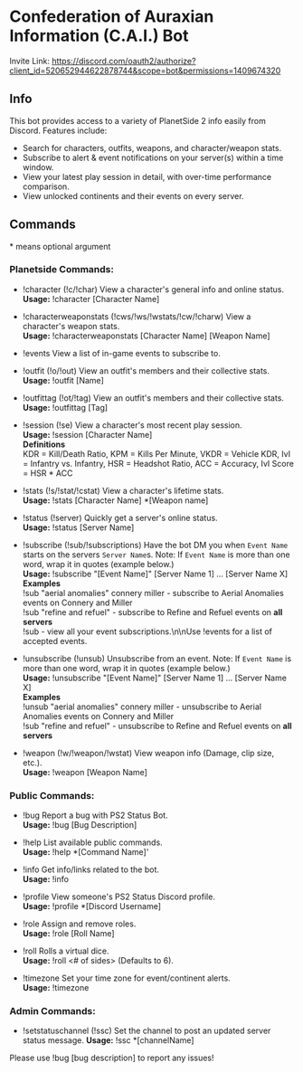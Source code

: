 # Confederation of Auraxian Information (C.A.I.) Bot

Invite Link:
https://discord.com/oauth2/authorize?client_id=520652944622878744&scope=bot&permissions=1409674320

## Info
This bot provides access to a variety of PlanetSide 2 info easily from Discord. Features include:
* Search for characters, outfits, weapons, and character/weapon stats.
* Subscribe to alert & event notifications on your server(s) within a time window.
* View your latest play session in detail, with over-time performance comparison.
* View unlocked continents and their events on every server.


## Commands
\* means optional argument
### Planetside Commands:
* !character (!c/!char)
View a character's general info and online status.  
__Usage:__ !character [Character Name]

* !characterweaponstats (!cws/!ws/!wstats/!cw/!charw)
View a character's weapon stats.  
__Usage:__ !characterweaponstats [Character Name] [Weapon Name]

* !events
View a list of in-game events to subscribe to.

* !outfit (!o/!out)
View an outfit's members and their collective stats.  
__Usage:__ !outfit [Name]

* !outfittag (!ot/!tag)
View an outfit's members and their collective stats.  
__Usage:__ !outfittag [Tag]

* !session (!se)
View a character's most recent play session.  
__Usage:__ !session [Character Name]  
__Definitions__  
KDR = Kill/Death Ratio, KPM = Kills Per Minute, VKDR = Vehicle KDR, IvI = Infantry vs. Infantry, HSR = Headshot Ratio, ACC = Accuracy, IvI Score = HSR * ACC

* !stats (!s/!stat/!cstat)
View a character's lifetime stats.  
__Usage:__ !stats [Character Name] *[Weapon name]

* !status (!server)
Quickly get a server's online status.  
__Usage:__ !status [Server Name]

* !subscribe (!sub/!subscriptions)
Have the bot DM you when `Event Name` starts on the servers `Server Name`s. Note: If `Event Name` is more than one word, wrap it in quotes (example below.)  
__Usage:__ !subscribe "[Event Name]" [Server Name 1] ... [Server Name X]  
__Examples__  
!sub "aerial anomalies" connery miller - subscribe to Aerial Anomalies events on Connery and Miller  
!sub "refine and refuel" - subscribe to Refine and Refuel events on __all servers__  
!sub - view all your event subscriptions.\n\nUse !events for a list of accepted events.

* !unsubscribe (!unsub)
Unsubscribe from an event. Note: If `Event Name` is more than one word, wrap it in quotes (example below.)  
__Usage:__ !unsubscribe "[Event Name]" [Server Name 1] ... [Server Name X]  
__Examples__  
!unsub "aerial anomalies" connery miller - unsubscribe to Aerial Anomalies events on Connery and Miller  
!sub "refine and refuel" - unsubscribe to Refine and Refuel events on __all servers__

* !weapon (!w/!weapon/!wstat)
View weapon info (Damage, clip size, etc.).  
__Usage:__ !weapon [Weapon Name]

### Public Commands:
* !bug
Report a bug with PS2 Status Bot.  
__Usage:__ !bug [Bug Description]

* !help
List available public commands.  
__Usage:__ !help *[Command Name]'

* !info
Get info/links related to the bot.  
__Usage:__ !info

* !profile
View someone's PS2 Status Discord profile.  
__Usage:__ !profile *[Discord Username]

* !role
Assign and remove roles.  
__Usage:__ !role [Roll Name]

* !roll
Rolls a virtual dice.  
__Usage:__ !roll <# of sides> (Defaults to 6).

* !timezone
Set your time zone for event/continent alerts.  
__Usage:__ !timezone

### Admin Commands:
* !setstatuschannel (!ssc)
Set the channel to post an updated server status message.
__Usage:__ !ssc *[channelName]


Please use !bug [bug description] to report any issues!